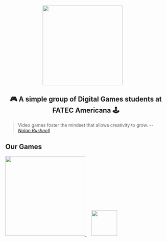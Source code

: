 <h5 align="center">
  <img src="https://github.com/coetus-jd/time-race/blob/main/Docs/Coetus.png" style="margin-right: 20px" width="250px" /><br>  
</h5>

<h2 align="center">
  🎮 A simple group of Digital Games students at FATEC Americana 🕹️
</h2>

> Video games foster the mindset that allows creativity to grow.
> -- <cite>[Nolan Bushnell][1]</cite>

[1]: https://en.wikipedia.org/wiki/Nolan_Bushnell

## Our Games

<a align="center" href="https://github.com/coetus-jd/unity-pirateCave">
  <img src="https://github.com/coetus-jd/unity-pirateCave/blob/main/Docs/Libertatis.png" width="250px" /> 
</a>
&nbsp;&nbsp;&nbsp; 
<a align="center" href="https://github.com/coetus-jd/unity-pirateCave">
  <img src="https://github.com/coetus-jd/time-race/blob/main/Docs/Logo.png" height="80px" /><br>  
</a>

